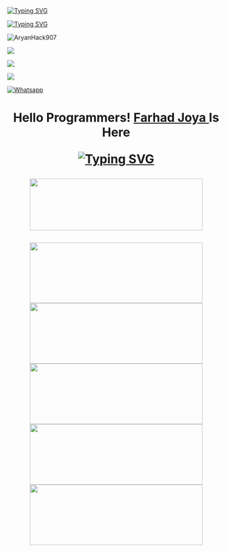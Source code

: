[![Typing SVG](https://readme-typing-svg.herokuapp.com?color=%23FF0000&lines=WELCOME+TO+MY+GITHUB+FARHAD+JOYA)](https://git.io/typing-svg)

[![Typing SVG](https://readme-typing-svg.herokuapp.com?color=%23AF00AF&lines=FOLLOW+US+ON+GITHUB😉🤳📶)](https://git.io/typing-svg)


![AryanHack907](https://komarev.com/ghpvc/?username=AryanHack907&color=blue)

<a href="https://github.com/FarhadHack907"><img src="https://img.shields.io/github/followers/FarhadHack907?label=followers&style=social"/></a>

[![](https://img.shields.io/badge/Facebook-blue?logo=Facebook&logoColor=blue&labelColor=white)](https://www.facebook.com/profile.php?id=100075227348133)

[![](https://img.shields.io/badge/Messenger-red?logo=Messenger&logoColor=red&labelColor=black)](https://m.me/100075227348133)

[![Whatsapp](https://img.shields.io/badge/Whatsapp-Farhad.Joya-deepgreen?style=flat-square&logo=whatsapp)](https://wa.me/+93780860907)

</p>
<h1 align="center">
  <b>Hello Programmers!<b> <a href="https://www.facebook.com/profile.php?id=100075227348133" target="blank">Farhad Joya </a> Is Here
</p>

[![Typing SVG](https://readme-typing-svg.herokuapp.com?color=5547F7&background=DBDBDB00&lines=FARHAD+JOYA+TEAM+😉📶)](https://git.io/typing-svg)


<p align="center">
  <img width="400" height="120" src="https://github-readme-stats.vercel.app/api/top-langs/?username=AryanHack907&layout=compact&theme=chartreuse-dark">
</p>
<p align="center">
<a href="https://github.com/AryanHack907/auto_share"><img width="400" height="140" src="https://github-readme-stats.vercel.app/api/pin/?username=AryanHack907&repo=auto_share&theme=chartreuse-dark"></a>
<a href="https://github.com/AryanHack907/uid_crack"><img width="400" height="140" src="https://github-readme-stats.vercel.app/api/pin/?username=AryanHack907&repo=uid_crack&theme=chartreuse-dark"></a>
<a href="https://github.com/AryanHack907/Facebot"><img width="400" height="140" src="https://github-readme-stats.vercel.app/api/pin/?username=AryanHack907&repo=Facebot&theme=chartreuse-dark"></a>
<a href="https://github.com/AryanHack907/Dawn"><img width="400" height="140" src="https://github-readme-stats.vercel.app/api/pin/?username=AryanHack907&repo=Dawn&theme=chartreuse-dark"></a>
<a href="https://github.com/AryanHack907/Force"><img width="400" height="140" src="https://github-readme-stats.vercel.app/api/pin/?username=AryanHack907&repo=Force&theme=chartreuse-dark"></a>
